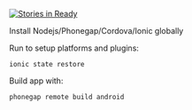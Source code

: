[![Stories in Ready](https://badge.waffle.io/wifimapping/app.png?label=ready&title=Ready)](http://waffle.io/wifimapping/app)

Install Nodejs/Phonegap/Cordova/Ionic globally

Run to setup platforms and plugins:

    ionic state restore

Build app with:

    phonegap remote build android
